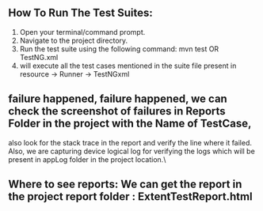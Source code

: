 ## How To Run The Test Suites:
1. Open your terminal/command prompt.
2. Navigate to the project directory.
3. Run the test suite using the following command: mvn test    OR  TestNG.xml
4. will execute all the test cases mentioned in the suite file present in resource -> Runner -> TestNGxml
## failure happened, failure happened, we can check the screenshot of failures in Reports Folder in the project with the Name of TestCase, 
also look for the stack trace in the report and verify the line where it failed.
Also, we are capturing device logical log for verifying the logs which will be present in appLog folder in the project location.\
## Where to see reports: We can get the report in the project report folder  : ExtentTestReport.html


